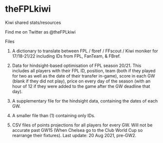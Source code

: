 # theFPLkiwi
Kiwi shared stats/resources

Find me on Twitter as @theFPLkiwi

Files

1. A dictionary to translate between FPL / fbref / FFscout / Kiwi moniker for 17/18-21/22 including IDs from FPL, FanTeam, & FBref.

2. Data for hindsight-based optimisation of FPL season 20/21. This includes all players with their FPL ID, position, team (both if they played for two as well as the date of their transfer in-game), score in each GW (blank if they did not play), price on every day of the season (with an hour of 12 if they were added to the game after the GW deadline that day).

3. A supplementary file for the hindsight data, containing the dates of each GW.

4. A smaller file than (1) containing only IDs.

5. CSV files of points projections for all players for every GW. Will not be accurate past GW15 (When Chelsea go to the Club World Cup so rearrange their fixtures). Last update: 20 Aug 2021, pre-GW2.
